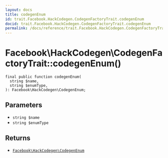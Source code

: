 ```yaml
---
layout: docs
title: codegenEnum
id: trait.Facebook.HackCodegen.CodegenFactoryTrait.codegenEnum
docid: trait.Facebook.HackCodegen.CodegenFactoryTrait.codegenEnum
permalink: /docs/reference/trait.Facebook.HackCodegen.CodegenFactoryTrait.codegenEnum/
---
```

# Facebook\\HackCodegen\\CodegenFactoryTrait::codegenEnum()




``` Hack
final public function codegenEnum(
  string $name,
  string $enumType,
): Facebook\HackCodegen\CodegenEnum;
```




## Parameters




* ` string $name `
* ` string $enumType `




## Returns




- [` Facebook\HackCodegen\CodegenEnum `](<class.Facebook.HackCodegen.CodegenEnum.md>)